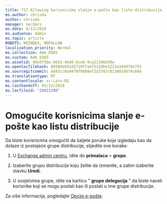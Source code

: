 ```yaml
---
title: 717 Allowing korisnicima slanje e-pošte kao liste distribucije
ms.author: chrisda
author: chrisda
manager: serdars
ms.date: 4/13/2018
ms.audience: Admin
ms.topic: article
ROBOTS: NOINDEX, NOFOLLOW
localization_priority: Normal
ms.collection: Adm_O365
ms.custom: Adm_O365
ms.assetid: d9e5f5be-b653-44a9-bce8-9ca11396d39e
ms.openlocfilehash: 80384eb91d2719ffaef512bbe1223a34d078e755
ms.sourcegitcommit: dd43cc0a9470f98b8ef2a3787c823801d674c666
ms.translationtype: MT
ms.contentlocale: sr-Latn-RS
ms.lasthandoff: 02/12/2019
ms.locfileid: "29921290"
---
```

# <a name="allow-users-to-send-email-as-a-distribution-group"></a>Omogućite korisnicima slanje e-pošte kao listu distribucije

Da biste korisnicima omogućili da šaljete poruke koje izgledaju kao da dolaze iz postojeće grupe distribucije, slijedite ove korake:
  
1. U [Exchange admin centru](https://outlook.office365.com/ecp/), idite do **primalaca** \> **grupe**.
    
2. Izaberite grupu distribucije koju želite da izmenite, a zatim izaberite stavku **Uredi**.
    
3. U svojstvima grupe, idite na karticu " **grupe delegacija** " da biste naveli korisnike koji se mogu poslati kao ili poslati u ime grupe distribucije. 
    
Za više informacija, pogledajte [Opcije e-pošte](https://technet.microsoft.com/library/bb124513.aspx#groupdelegation).
  

